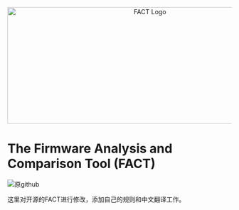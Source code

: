 <p align="center">
    <img src="src/web_interface/static/FACT_smaller.png" alt="FACT Logo" width="625" height="263"/>
</p>

# The Firmware Analysis and Comparison Tool (FACT)
![原github](https://github.com/fkie-cad/FACT_core)

这里对开源的FACT进行修改，添加自己的规则和中文翻译工作。
